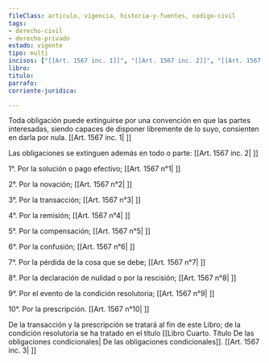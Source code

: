 ```yaml
---
fileClass: articulo, vigencia, historia-y-fuentes, codigo-civil
tags:
- derecho-civil
- derecho-privado
estado: vigente
tipo: multi
incisos: ["[[Art. 1567 inc. 1]]", "[[Art. 1567 inc. 2]]", "[[Art. 1567 inc. 3]]"]
libro:
titulo:
parrafo:
corriente-juridica:

---
```

Toda obligación puede extinguirse por una convención en que las partes interesadas, siendo capaces de disponer libremente de lo suyo, consienten en darla por nula. [[Art. 1567 inc. 1| ]]

Las obligaciones se extinguen además en todo o parte: [[Art. 1567 inc. 2| ]]

1°. Por la solución o pago efectivo; [[Art. 1567 n°1| ]]

2°. Por la novación; [[Art. 1567 n°2| ]]

3°. Por la transacción; [[Art. 1567 n°3| ]]

4°. Por la remisión; [[Art. 1567 n°4| ]]

5°. Por la compensación; [[Art. 1567 n°5| ]]

6°. Por la confusión; [[Art. 1567 n°6| ]]

7°. Por la pérdida de la cosa que se debe; [[Art. 1567 n°7| ]]

8°. Por la declaración de nulidad o por la rescisión; [[Art. 1567 n°8| ]]

9°. Por el evento de la condición resolutoria; [[Art. 1567 n°9| ]]

10°. Por la prescripción. [[Art. 1567 n°10| ]]

De la transacción y la prescripción se tratará al fin de este Libro; de la condición resolutoria se ha tratado en el título [[Libro Cuarto. Título De las obligaciones condicionales| De las obligaciones condicionales]]. [[Art. 1567 inc. 3| ]]